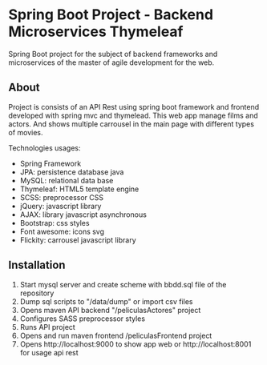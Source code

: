
# Spring Boot Project - Backend Microservices Thymeleaf

Spring Boot project for the subject of backend frameworks and microservices of the master of agile development for the web.

  

## About

Project is consists of an API Rest using spring boot framework and frontend developed with spring mvc and thymelead.
This web app manage films and actors. And shows multiple carrousel in the main page with different types of movies.

Technologies usages:

 - Spring Framework
 - JPA: persistence database java
 - MySQL: relational data base
 - Thymeleaf: HTML5 template engine
 - SCSS: preprocessor CSS
 - jQuery: javascript library
 - AJAX: library  javascript asynchronous
 - Bootstrap: css styles
 - Font awesome: icons svg
 - Flickity: carrousel javascript library



## Installation


1. Start mysql server and create scheme with bbdd.sql file of the repository
2. Dump sql scripts to "/data/dump" or import csv files
3. Opens maven API backend "/peliculasActores" project
4. Configures SASS preprocessor styles
5. Runs API project
6. Opens and run maven frontend /peliculasFrontend project
7. Opens http://localhost:9000 to show app web or http://localhost:8001 for usage api rest

```